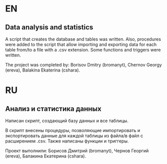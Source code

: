 # EN
## Data analysis and statistics

A script that creates the database and tables was written. Also, procedures were added to the script that allow importing and exporting data for each table from/to a file with a .csv extension. Some functions and triggers were written.

The project was completed by:  Borisov Dmitry (bromanyt), Chernov Georgy (ereva), Balakina Ekaterina (cshara).

# RU
## Анализ и статистика данных

Написан скрипт, создающий базу данных и все таблицы. 

В скрипт внесены процедуры, позволяющие импортировать и экспортировать данные для каждой таблицы из файла/в файл с расширением .csv. Также написаны функции и триггеры.
 
Проект выполнили: Борисов Дмитрий (bromanyt), Чернов Георгий (ereva), Балакина Екатерина (cshara). 
